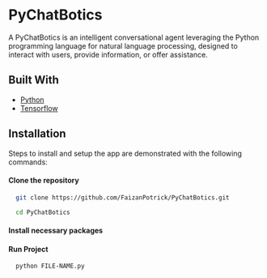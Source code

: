 ﻿# PyChatBotics

A PyChatBotics is an intelligent conversational agent leveraging the Python programming language for natural language processing, designed to interact with users, provide information, or offer assistance.


## Built With

- [Python](https://www.python.org/)
- [Tensorflow](https://www.tensorflow.org/)

 ## Installation


Steps to install and setup the app are demonstrated with the following commands:

#### Clone the repository
```bash
  git clone https://github.com/FaizanPotrick/PyChatBotics.git
```
```bash
  cd PyChatBotics
```
 
#### Install necessary packages

#### Run Project
```bash
  python FILE-NAME.py
```

